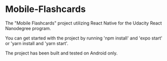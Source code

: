# Mobile-Flashcards
The "Mobile Flashcards" project utilizing React Native for the Udacity React Nanodegree program. 

You can get started with the project by running 'npm install' and 'expo start' or 'yarn install and 'yarn start'.

The project has been built and tested on Android only.


